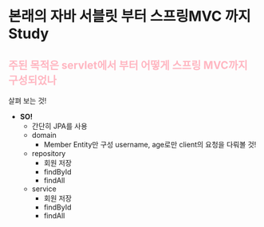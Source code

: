 # 본래의 자바 서블릿 부터 스프링MVC 까지 Study

## <span style="color:lightpink;">주된 목적은 servlet에서 부터 어떻게 스프링 MVC까지 구성되었나
살펴 보는 것!</span>

- **SO!**
  - 간단히 JPA를 사용
  - domain
    - Member Entity만 구성
      username, age로만 client의 요청을 다뤄볼 것!
  - repository
    - 회원 저장
    - findById
    - findAll
  - service 
    - 회원 저장
    - findById
    - findAll
